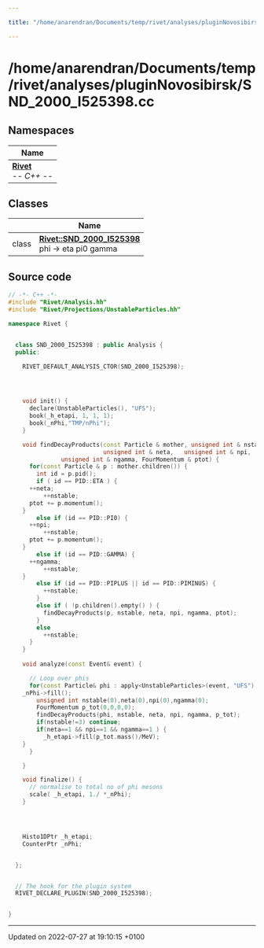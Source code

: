 ```yaml
---

title: "/home/anarendran/Documents/temp/rivet/analyses/pluginNovosibirsk/SND_2000_I525398.cc"

---
```


# /home/anarendran/Documents/temp/rivet/analyses/pluginNovosibirsk/SND_2000_I525398.cc



## Namespaces

| Name           |
| -------------- |
| **[Rivet](http://example.org/namespaces/namespacerivet/)** <br>-*- C++ -*-  |

## Classes

|                | Name           |
| -------------- | -------------- |
| class | **[Rivet::SND_2000_I525398](http://example.org/classes/classrivet_1_1snd__2000__i525398/)** <br>phi -> eta pi0 gamma  |




## Source code

```cpp
// -*- C++ -*-
#include "Rivet/Analysis.hh"
#include "Rivet/Projections/UnstableParticles.hh"

namespace Rivet {


  class SND_2000_I525398 : public Analysis {
  public:

    RIVET_DEFAULT_ANALYSIS_CTOR(SND_2000_I525398);




    void init() {
      declare(UnstableParticles(), "UFS");
      book(_h_etapi, 1, 1, 1);
      book(_nPhi,"TMP/nPhi");
    }

    void findDecayProducts(const Particle & mother, unsigned int & nstable,
                           unsigned int & neta,   unsigned int & npi,
               unsigned int & ngamma, FourMomentum & ptot) {
      for(const Particle & p : mother.children()) {
        int id = p.pid();
        if ( id == PID::ETA ) {
      ++neta;
          ++nstable;
      ptot += p.momentum();
    }
        else if (id == PID::PI0) {
      ++npi;
          ++nstable;
      ptot += p.momentum();
    }
        else if (id == PID::GAMMA) {
      ++ngamma;
          ++nstable;
    }
        else if (id == PID::PIPLUS || id == PID::PIMINUS) {
          ++nstable;
        }
        else if ( !p.children().empty() ) {
          findDecayProducts(p, nstable, neta, npi, ngamma, ptot);
        }
        else
          ++nstable;
      }
    }
    
    void analyze(const Event& event) {

      // Loop over phis
      for(const Particle& phi : apply<UnstableParticles>(event, "UFS").particles(Cuts::abspid==PID::PHI)) {
    _nPhi->fill();
        unsigned int nstable(0),neta(0),npi(0),ngamma(0);
        FourMomentum p_tot(0,0,0,0);
        findDecayProducts(phi, nstable, neta, npi, ngamma, p_tot);
        if(nstable!=3) continue;
        if(neta==1 && npi==1 && ngamma==1 ) {
          _h_etapi->fill(p_tot.mass()/MeV);
    }
      }

    }

    void finalize() {
      // normalise to total no of phi mesons
      scale( _h_etapi, 1./ *_nPhi);
    }




    Histo1DPtr _h_etapi;
    CounterPtr _nPhi;


  };


  // The hook for the plugin system
  RIVET_DECLARE_PLUGIN(SND_2000_I525398);


}
```


-------------------------------

Updated on 2022-07-27 at 19:10:15 +0100
